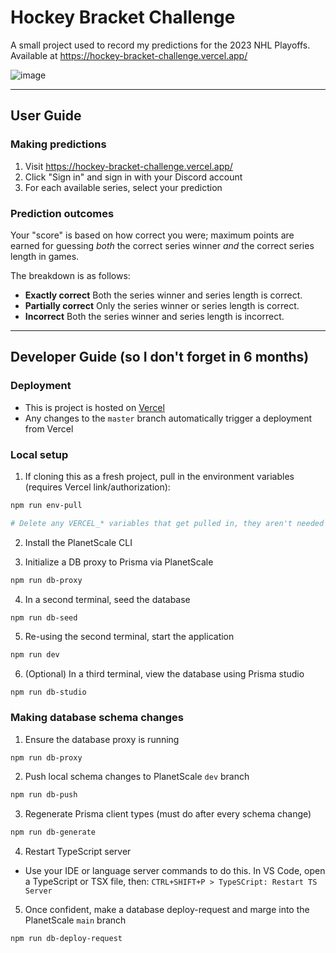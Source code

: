 # Hockey Bracket Challenge

A small project used to record my predictions for the 2023 NHL Playoffs. Available at https://hockey-bracket-challenge.vercel.app/

![image](https://user-images.githubusercontent.com/31908183/232652006-0b23906a-ab5d-4844-9d4f-a615207c5615.png)

---

## User Guide

### Making predictions

1. Visit https://hockey-bracket-challenge.vercel.app/
1. Click "Sign in" and sign in with your Discord account
1. For each available series, select your prediction

### Prediction outcomes

Your "score" is based on how correct you were; maximum points are earned for guessing _both_ the correct series winner _and_ the correct series length in games.

The breakdown is as follows:

- **Exactly correct** Both the series winner and series length is correct.
- **Partially correct** Only the series winner or series length is correct.
- **Incorrect** Both the series winner and series length is incorrect.

---

## Developer Guide (so I don't forget in 6 months)

### Deployment

- This is project is hosted on [Vercel](https://vercel.com)
- Any changes to the `master` branch automatically trigger a deployment from Vercel

### Local setup

1. If cloning this as a fresh project, pull in the environment variables (requires Vercel link/authorization):

```sh
npm run env-pull

# Delete any VERCEL_* variables that get pulled in, they aren't needed and can break local dev
```

2. Install the PlanetScale CLI

3. Initialize a DB proxy to Prisma via PlanetScale

```sh
npm run db-proxy
```

4. In a second terminal, seed the database

```sh
npm run db-seed
```

5. Re-using the second terminal, start the application

```sh
npm run dev
```

6. (Optional) In a third terminal, view the database using Prisma studio

```
npm run db-studio
```

### Making database schema changes

1. Ensure the database proxy is running

```sh
npm run db-proxy
```

2. Push local schema changes to PlanetScale `dev` branch

```sh
npm run db-push
```

3. Regenerate Prisma client types (must do after every schema change)

```sh
npm run db-generate
```

4. Restart TypeScript server

- Use your IDE or language server commands to do this. In VS Code, open a TypeScript or TSX file, then: `CTRL+SHIFT+P > TypeSCript: Restart TS Server`

5. Once confident, make a database deploy-request and marge into the PlanetScale `main` branch

```sh
npm run db-deploy-request
````
